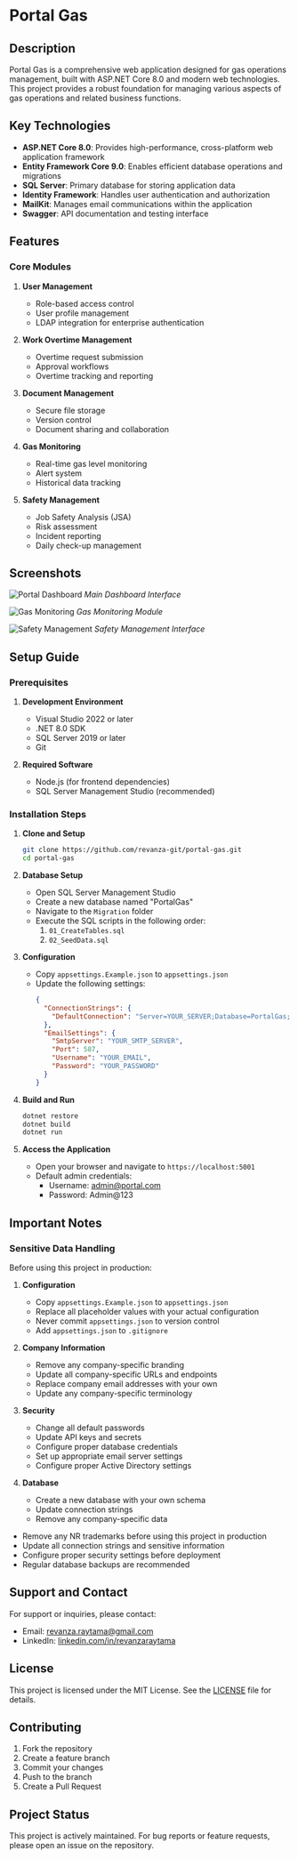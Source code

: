 # Portal Gas

## Description

Portal Gas is a comprehensive web application designed for gas operations management, built with ASP.NET Core 8.0 and modern web technologies. This project provides a robust foundation for managing various aspects of gas operations and related business functions.

## Key Technologies

- **ASP.NET Core 8.0**: Provides high-performance, cross-platform web application framework
- **Entity Framework Core 9.0**: Enables efficient database operations and migrations
- **SQL Server**: Primary database for storing application data
- **Identity Framework**: Handles user authentication and authorization
- **MailKit**: Manages email communications within the application
- **Swagger**: API documentation and testing interface

## Features

### Core Modules
1. **User Management**
   - Role-based access control
   - User profile management
   - LDAP integration for enterprise authentication

2. **Work Overtime Management**
   - Overtime request submission
   - Approval workflows
   - Overtime tracking and reporting

3. **Document Management**
   - Secure file storage
   - Version control
   - Document sharing and collaboration

4. **Gas Monitoring**
   - Real-time gas level monitoring
   - Alert system
   - Historical data tracking

5. **Safety Management**
   - Job Safety Analysis (JSA)
   - Risk assessment
   - Incident reporting
   - Daily check-up management

## Screenshots

![Portal Dashboard](wwwroot/portal0.jpg)
*Main Dashboard Interface*

![Gas Monitoring](wwwroot/portal1.jpg)
*Gas Monitoring Module*

![Safety Management](wwwroot/portal2.jpg)
*Safety Management Interface*

## Setup Guide

### Prerequisites

1. **Development Environment**
   - Visual Studio 2022 or later
   - .NET 8.0 SDK
   - SQL Server 2019 or later
   - Git

2. **Required Software**
   - Node.js (for frontend dependencies)
   - SQL Server Management Studio (recommended)

### Installation Steps

1. **Clone and Setup**
   ```bash
   git clone https://github.com/revanza-git/portal-gas.git
   cd portal-gas
   ```

2. **Database Setup**
   - Open SQL Server Management Studio
   - Create a new database named "PortalGas"
   - Navigate to the `Migration` folder
   - Execute the SQL scripts in the following order:
     1. `01_CreateTables.sql`
     2. `02_SeedData.sql`

3. **Configuration**
   - Copy `appsettings.Example.json` to `appsettings.json`
   - Update the following settings:
     ```json
     {
       "ConnectionStrings": {
         "DefaultConnection": "Server=YOUR_SERVER;Database=PortalGas;Trusted_Connection=True;"
       },
       "EmailSettings": {
         "SmtpServer": "YOUR_SMTP_SERVER",
         "Port": 587,
         "Username": "YOUR_EMAIL",
         "Password": "YOUR_PASSWORD"
       }
     }
     ```

4. **Build and Run**
   ```bash
   dotnet restore
   dotnet build
   dotnet run
   ```

5. **Access the Application**
   - Open your browser and navigate to `https://localhost:5001`
   - Default admin credentials:
     - Username: admin@portal.com
     - Password: Admin@123

## Important Notes

### Sensitive Data Handling
Before using this project in production:

1. **Configuration**
   - Copy `appsettings.Example.json` to `appsettings.json`
   - Replace all placeholder values with your actual configuration
   - Never commit `appsettings.json` to version control
   - Add `appsettings.json` to `.gitignore`

2. **Company Information**
   - Remove any company-specific branding
   - Update all company-specific URLs and endpoints
   - Replace company email addresses with your own
   - Update any company-specific terminology

3. **Security**
   - Change all default passwords
   - Update API keys and secrets
   - Configure proper database credentials
   - Set up appropriate email server settings
   - Configure proper Active Directory settings

4. **Database**
   - Create a new database with your own schema
   - Update connection strings
   - Remove any company-specific data

- Remove any NR trademarks before using this project in production
- Update all connection strings and sensitive information
- Configure proper security settings before deployment
- Regular database backups are recommended

## Support and Contact

For support or inquiries, please contact:
- Email: revanza.raytama@gmail.com
- LinkedIn: [linkedin.com/in/revanzaraytama](https://linkedin.com/in/revanzaraytama)

## License

This project is licensed under the MIT License. See the [LICENSE](LICENSE) file for details.

## Contributing

1. Fork the repository
2. Create a feature branch
3. Commit your changes
4. Push to the branch
5. Create a Pull Request

## Project Status

This project is actively maintained. For bug reports or feature requests, please open an issue on the repository.
